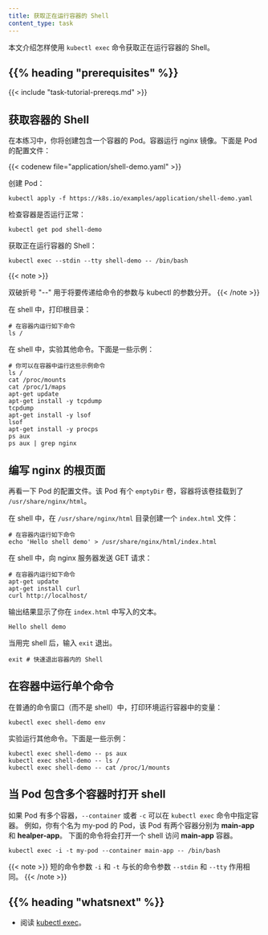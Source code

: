 ```yaml
---
title: 获取正在运行容器的 Shell
content_type: task
---
```



本文介绍怎样使用 `kubectl exec` 命令获取正在运行容器的 Shell。

## {{% heading "prerequisites" %}}

{{< include "task-tutorial-prereqs.md" >}}


## 获取容器的 Shell

在本练习中，你将创建包含一个容器的 Pod。容器运行 nginx 镜像。下面是 Pod 的配置文件：

{{< codenew file="application/shell-demo.yaml" >}}

创建 Pod：

```shell
kubectl apply -f https://k8s.io/examples/application/shell-demo.yaml
```

检查容器是否运行正常：

```shell
kubectl get pod shell-demo
```

获取正在运行容器的 Shell：

```shell
kubectl exec --stdin --tty shell-demo -- /bin/bash
```

{{< note >}}

双破折号 "--" 用于将要传递给命令的参数与 kubectl 的参数分开。
{{< /note >}}

在 shell 中，打印根目录：

```shell
# 在容器内运行如下命令
ls /
```

在 shell 中，实验其他命令。下面是一些示例：

```shell
# 你可以在容器中运行这些示例命令
ls /
cat /proc/mounts
cat /proc/1/maps
apt-get update
apt-get install -y tcpdump
tcpdump
apt-get install -y lsof
lsof
apt-get install -y procps
ps aux
ps aux | grep nginx
```

## 编写 nginx 的根页面

再看一下 Pod 的配置文件。该 Pod 有个 `emptyDir` 卷，容器将该卷挂载到了 `/usr/share/nginx/html`。

在 shell 中，在 `/usr/share/nginx/html` 目录创建一个 `index.html` 文件：

```shell
# 在容器内运行如下命令
echo 'Hello shell demo' > /usr/share/nginx/html/index.html
```

在 shell 中，向 nginx 服务器发送 GET 请求：

```shell
# 在容器内运行如下命令
apt-get update
apt-get install curl
curl http://localhost/
```

输出结果显示了你在 `index.html` 中写入的文本。

```shell
Hello shell demo
```

当用完 shell 后，输入 `exit` 退出。

```shell
exit # 快速退出容器内的 Shell
```

## 在容器中运行单个命令

在普通的命令窗口（而不是 shell）中，打印环境运行容器中的变量：

```shell
kubectl exec shell-demo env
```

实验运行其他命令。下面是一些示例：

```shell
kubectl exec shell-demo -- ps aux
kubectl exec shell-demo -- ls /
kubectl exec shell-demo -- cat /proc/1/mounts
```


## 当 Pod 包含多个容器时打开 shell

如果 Pod 有多个容器，`--container` 或者 `-c` 可以在 `kubectl exec` 命令中指定容器。
例如，你有个名为 my-pod 的 Pod，该 Pod 有两个容器分别为 **main-app** 和 **healper-app**。
下面的命令将会打开一个 shell 访问 **main-app** 容器。

```shell
kubectl exec -i -t my-pod --container main-app -- /bin/bash
```

{{< note >}}
短的命令参数 `-i` 和 `-t` 与长的命令参数 `--stdin` 和 `--tty` 作用相同。
{{< /note >}}

## {{% heading "whatsnext" %}}

* 阅读 [kubectl exec](/docs/reference/generated/kubectl/kubectl-commands/#exec)。

